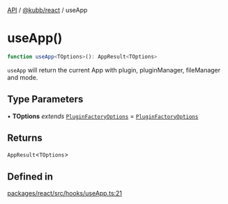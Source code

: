 [API](../../../packages.md) / [@kubb/react](../index.md) / useApp

# useApp()

```ts
function useApp<TOptions>(): AppResult<TOptions>
```

`useApp` will return the current App with plugin, pluginManager, fileManager and mode.

## Type Parameters

• **TOptions** *extends* [`PluginFactoryOptions`](../../core/type-aliases/PluginFactoryOptions.md) = [`PluginFactoryOptions`](../../core/type-aliases/PluginFactoryOptions.md)

## Returns

`AppResult`\<`TOptions`\>

## Defined in

[packages/react/src/hooks/useApp.ts:21](https://github.com/kubb-project/kubb/blob/41d5fcbd23d143293d72542efcb650e62fa3a210/packages/react/src/hooks/useApp.ts#L21)
